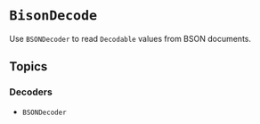 # ``BisonDecode``

Use `BSONDecoder` to read `Decodable` values from BSON documents.

## Topics

### Decoders

- ``BSONDecoder``
